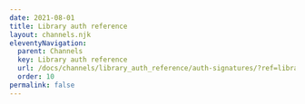 ```yaml
---
date: 2021-08-01
title: Library auth reference
layout: channels.njk
eleventyNavigation:
  parent: Channels
  key: Library auth reference
  url: /docs/channels/library_auth_reference/auth-signatures/?ref=library_auth_reference
  order: 10
permalink: false
---
```

